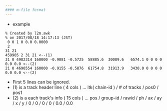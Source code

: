 ```yaml
---
#### m-file format
---
```


+ example  
```
% Created by l2m.awk
% on 2017/08/18 14:17:13 (JST)
 0 0 1 0 0.0 0.0000
 2
31 21
459905 2 31 21 <--(1)
31 0 4982314 160000 -0.9081 -0.5725  58885.6  30089.6   6574.1 0 0 0 0 0.0 0.0 <--(2)
21 0 4690554 160000 -0.9155 -0.5876  61754.8  31913.9   3430.0 0 0 0 0 0.0 0.0 <--(2)
```


+ First 5 lines can be ignored.  
+ (1) is a track header line ( 4 cols ) ... itk( chain-id ) / # of tracks / pos0 / pos1  
+ (2) is a each track's info ( 15 cols ) ... pos / group-id / rawid / ph / ax / ay / x / y / 0 / 0 / 0 / 0 / 0.0 / 0.0  
